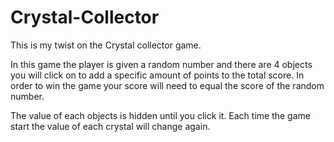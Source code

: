 # Crystal-Collector

This is my twist on the Crystal collector game.

In this game the player is given a random number and there are 4 objects you will click on to add a specific amount of points to the total score. In order to win the game your score will need to equal the score of the random number.

The value of each objects is hidden until you click it. Each time the game start the value of each crystal will change again.